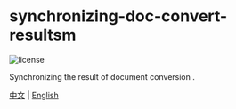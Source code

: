 # synchronizing-doc-convert-resultsm 

![license](https://img.shields.io/github/license/mashape/apistatus.svg)

Synchronizing the result of document conversion . 

[中文](https://github.com/liumapp/synchronizing-doc-convert-results/blob/master/README_CN.md) | [English](https://github.com/liumapp/simple-sdk-example/blob/master/README.md)




